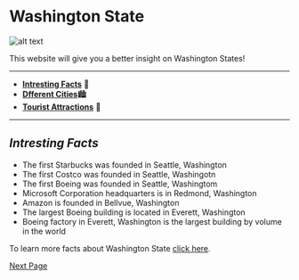 # Washington State

![alt text](https://upload.wikimedia.org/wikipedia/commons/thumb/5/54/Flag_of_Washington.svg/255px-Flag_of_Washington.svg.png)

This website will give you a better insight on Washington States!

---

- [**Intresting Facts**](https://malazadi.github.io/Washington-State/)  🤔
- [**Dfferent Cities**](https://malazadi.github.io/Washington-State/cities)🏙️
- [**Tourist Attractions**](https://malazadi.github.io/Washington-State/tourist-attractions) 📸

---

## _Intresting Facts_

- The first Starbucks was founded in Seattle, Washington 
- The first Costco was founded in Seattle, Washingotn
- The first Boeing was founded in Seattle, Washingtom
- Microsoft Corporation headquarters is in Redmond, Washington
- Amazon is founded in Bellvue, Washington
- The largest Boeing building is located in Everett, Washington
- Boeing factory in Everett, Washington is the largest building by volume in the world 

To learn more facts about Washington State [click here](https://www.50states.com/facts/washington.htm). 

[Next Page](https://malazadi.github.io/Washington-State/cities) 
 




